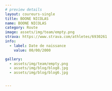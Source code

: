 ```yaml
---
# preview details
layout: coureurs-single
title: BOONE NICOLAS
name: BOONE NICOLAS
category: Route
image: assets/img/team/empty.png
strava: https://www.strava.com/athletes/6930261
info:
  - label: Date de naissance
    value: 00/00/2000

gallery:
  - assets/img/team/empty.png
  - assets/img/blog/blog8.jpg
  - assets/img/blog/blog6.jpg


---
```

